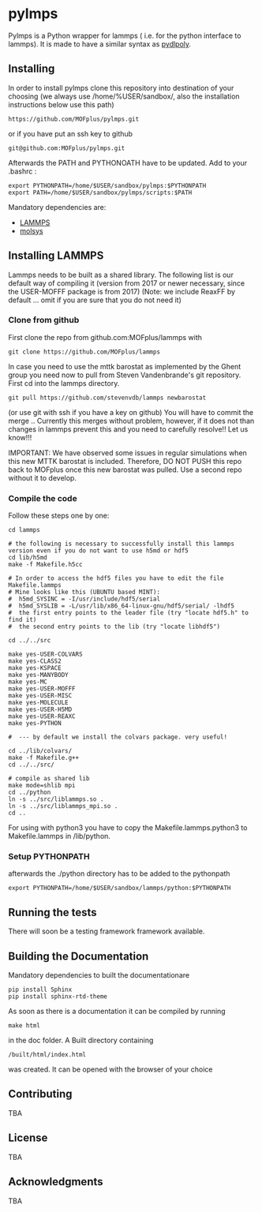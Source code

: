# pylmps

Pylmps is a Python wrapper for lammps ( i.e. for the python interface to lammps). It is made to have a similar syntax as [pydlpoly](https://github.com/MOFplus/pydlpoly).

## Installing

In order to install pylmps clone this repository into destination of your choosing (we always use /home/%USER/sandbox/, also the installation instructions below use this path)

```
https://github.com/MOFplus/pylmps.git
```
or if you have put an ssh key to github
```
git@github.com:MOFplus/pylmps.git
```

Afterwards the PATH and PYTHONOATH have to be updated. Add to your .bashrc :
```
export PYTHONPATH=/home/$USER/sandbox/pylmps:$PYTHONPATH
export PATH=/home/$USER/sandbox/pylmps/scripts:$PATH
```

Mandatory dependencies are:

* [LAMMPS](https://github.com/MOFplus/lammps)
* [molsys](https://github.com/MOFplus/molsys) 

## Installing LAMMPS

Lammps needs to be built as a shared library. The following list is our default way of compiling it 
(version from 2017 or newer necessary, since the USER-MOFFF package is from 2017)
(Note: we include ReaxFF by default ... omit if you are sure that you do not need it)

### Clone from github

First clone the repo from github.com:MOFplus/lammps with
```
git clone https://github.com/MOFplus/lammps
```

In case you need to use the mttk barostat as implemented by the Ghent group you need now to pull from
Steven Vandenbrande's git repository. First cd into the lammps directory.
```
git pull https://github.com/stevenvdb/lammps newbarostat
```
(or use git with ssh if you have a key on github)
You will have to commit the merge .. Currently this merges without problem, however, if it does not than changes in lammps
prevent this and you need to carefully resolve!! Let us know!!!

IMPORTANT: We have observed some issues in regular simulations when this new MTTK barostat is included. Therefore, DO NOT PUSH this
repo back to MOFplus once this new barostat was pulled. Use a second repo without it to develop.

### Compile the code

Follow these steps one by one:

```
cd lammps

# the following is necessary to successfully install this lammps version even if you do not want to use h5md or hdf5
cd lib/h5md
make -f Makefile.h5cc

# In order to access the hdf5 files you have to edit the file Makefile.lammps
# Mine looks like this (UBUNTU based MINT):
#  h5md_SYSINC = -I/usr/include/hdf5/serial
#  h5md_SYSLIB = -L/usr/lib/x86_64-linux-gnu/hdf5/serial/ -lhdf5
#  the first entry points to the leader file (try "locate hdf5.h" to find it)
#  the second entry points to the lib (try "locate libhdf5")

cd ../../src

make yes-USER-COLVARS
make yes-CLASS2
make yes-KSPACE
make yes-MANYBODY
make yes-MC
make yes-USER-MOFFF
make yes-USER-MISC
make yes-MOLECULE
make yes-USER-H5MD
make yes-USER-REAXC
make yes-PYTHON

#  --- by default we install the colvars package. very useful!

cd ../lib/colvars/
make -f Makefile.g++
cd ../../src/

# compile as shared lib 
make mode=shlib mpi
cd ../python
ln -s ../src/liblammps.so .
ln -s ../src/liblammps_mpi.so .
cd ..
```
For using with python3 you have to copy the Makefile.lammps.python3 to Makefile.lammps in /lib/python.

### Setup PYTHONPATH

afterwards the ./python directory has to be added to the pythonpath
```
export PYTHONPATH=/home/$USER/sandbox/lammps/python:$PYTHONPATH
```

## Running the tests

There will soon be a testing framework framework available.

## Building the Documentation
Mandatory dependencies to built the documentationare
```
pip install Sphinx
pip install sphinx-rtd-theme
```

As soon as there is a documentation it can be compiled by running
```
make html
```
in the doc folder.
A Built directory containing
```
/built/html/index.html 
```
was created. It can be opened with the browser of your choice



## Contributing

TBA

## License

TBA

## Acknowledgments

TBA
